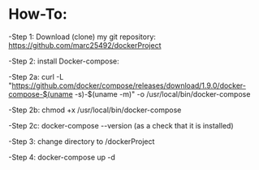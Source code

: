# How-To:


-Step 1: Download (clone) my git repository: https://github.com/marc25492/dockerProject

-Step 2: install Docker-compose:

  -Step 2a: curl -L "https://github.com/docker/compose/releases/download/1.9.0/docker-compose-$(uname -s)-$(uname -m)" -o   /usr/local/bin/docker-compose
  
  -Step 2b: chmod +x /usr/local/bin/docker-compose
  
  -Step 2c: docker-compose --version (as a check that it is installed)

-Step 3: change directory to /dockerProject

-Step 4: docker-compose up -d
